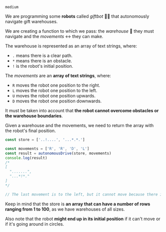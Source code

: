 `medium`

We are programming some **robots** called *giftbot* 🤖🎁 that autonomously navigate gift warehouses.

We are creating a function to which we pass: the *warehouse* 🏬 they must navigate and the *movements* ↔️ they can make.

The warehouse is represented as an array of text strings, where:
- `.` means there is a clear path.
- `*` means there is an obstacle.
- `!` is the robot's initial position.

The *movements* are an **array of text strings**, where:
- `R` moves the robot one position to the right.
- `L` moves the robot one position to the left.
- `U` moves the robot one position upwards.
- `D` moves the robot one position downwards.

It must be taken into account that **the robot cannot overcome obstacles or the warehouse boundaries**.

Given a warehouse and the movements, we need to return the array with the robot's final position.

```Javascript
const store = ['..!....', '...*.*.']

const movements = ['R', 'R', 'D', 'L']
const result = autonomousDrive(store, movements)
console.log(result)
/*
[
  ".......",
  "...*!*."
]
*/

// The last movement is to the left, but it cannot move because there is an obstacle.
```

Keep in mind that the store is **an array that can have a number of rows ranging from 1 to 100**, as we have warehouses of all sizes.

Also note that the robot **might end up in its initial position** if it can't move or if it's going around in circles.
